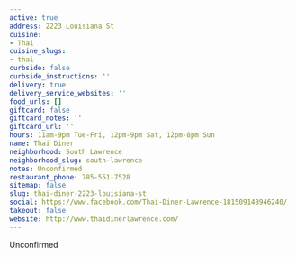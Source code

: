 ```yaml
---
active: true
address: 2223 Louisiana St
cuisine:
- Thai
cuisine_slugs:
- thai
curbside: false
curbside_instructions: ''
delivery: true
delivery_service_websites: ''
food_urls: []
giftcard: false
giftcard_notes: ''
giftcard_url: ''
hours: 11am-9pm Tue-Fri, 12pm-9pm Sat, 12pm-8pm Sun
name: Thai Diner
neighborhood: South Lawrence
neighborhood_slug: south-lawrence
notes: Unconfirmed
restaurant_phone: 785-551-7528
sitemap: false
slug: thai-diner-2223-louisiana-st
social: https://www.facebook.com/Thai-Diner-Lawrence-181509148946240/
takeout: false
website: http://www.thaidinerlawrence.com/
---
```


Unconfirmed